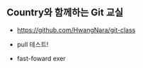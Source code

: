 ## Country와 함께하는 Git 교실

- https://github.com/HwangNara/git-class
- pull 테스트!



- fast-foward exer

